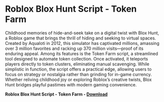 <h1>Roblox Blox Hunt Script - Token Farm</h1>

Childhood memories of hide-and-seek take on a digital twist with Blox Hunt, a Roblox game that brings the thrill of hiding and seeking to virtual spaces. Created by Aqualoti in 2012, this simulator has captivated millions, amassing over 3 million favorites and racking up 370 million visits—proof of its enduring appeal. Among its features is the Token Farm script, a streamlined tool designed to automate token collection. Once activated, it teleports players directly to token clusters, eliminating manual scavenging. While simplistic in function, the script offers a practical edge, allowing users to focus on strategy or nostalgia rather than grinding for in-game currency. Whether reliving childhood joy or exploring Roblox’s creative twists, Blox Hunt bridges playful pastimes with modern gaming convenience.

**Roblox Blox Hunt Script - Token Farm - [Download](https://www.dlgram.com/public/files/api.php?shortened=Ll2Qvs)**


